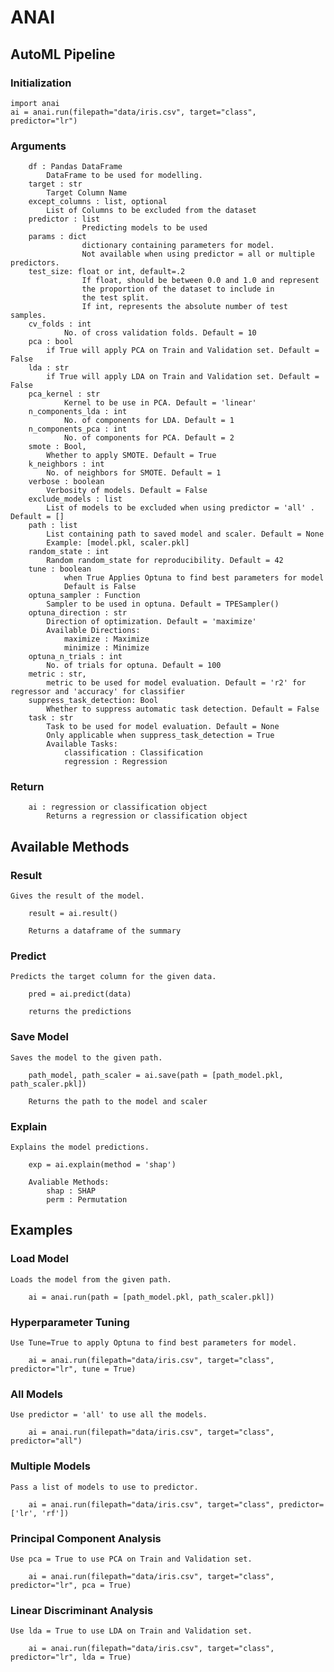 # ANAI

## AutoML Pipeline

### Initialization

    import anai
    ai = anai.run(filepath="data/iris.csv", target="class", predictor="lr")

### Arguments

        df : Pandas DataFrame
            DataFrame to be used for modelling.
        target : str
            Target Column Name 
        except_columns : list, optional
            List of Columns to be excluded from the dataset
        predictor : list
                    Predicting models to be used
        params : dict
                    dictionary containing parameters for model.
                    Not available when using predictor = all or multiple predictors.
        test_size: float or int, default=.2
                    If float, should be between 0.0 and 1.0 and represent
                    the proportion of the dataset to include in
                    the test split.
                    If int, represents the absolute number of test samples.
        cv_folds : int
                No. of cross validation folds. Default = 10
        pca : bool
            if True will apply PCA on Train and Validation set. Default = False
        lda : str
            if True will apply LDA on Train and Validation set. Default = False
        pca_kernel : str
                Kernel to be use in PCA. Default = 'linear'
        n_components_lda : int
                No. of components for LDA. Default = 1
        n_components_pca : int
                No. of components for PCA. Default = 2
        smote : Bool,
            Whether to apply SMOTE. Default = True
        k_neighbors : int
            No. of neighbors for SMOTE. Default = 1
        verbose : boolean
            Verbosity of models. Default = False
        exclude_models : list
            List of models to be excluded when using predictor = 'all' . Default = []
        path : list
            List containing path to saved model and scaler. Default = None
            Example: [model.pkl, scaler.pkl]
        random_state : int
            Random random_state for reproducibility. Default = 42
        tune : boolean
                when True Applies Optuna to find best parameters for model
                Default is False
        optuna_sampler : Function
            Sampler to be used in optuna. Default = TPESampler()
        optuna_direction : str
            Direction of optimization. Default = 'maximize'
            Available Directions:
                maximize : Maximize
                minimize : Minimize
        optuna_n_trials : int
            No. of trials for optuna. Default = 100
        metric : str,
            metric to be used for model evaluation. Default = 'r2' for regressor and 'accuracy' for classifier
        suppress_task_detection: Bool 
            Whether to suppress automatic task detection. Default = False
        task : str
            Task to be used for model evaluation. Default = None
            Only applicable when suppress_task_detection = True
            Available Tasks:
                classification : Classification
                regression : Regression

### Return

        ai : regression or classification object
            Returns a regression or classification object

## Available Methods

### Result

    Gives the result of the model.

        result = ai.result()

        Returns a dataframe of the summary

### Predict

    Predicts the target column for the given data.

        pred = ai.predict(data)

        returns the predictions

### Save Model

    Saves the model to the given path.

        path_model, path_scaler = ai.save(path = [path_model.pkl, path_scaler.pkl])

        Returns the path to the model and scaler

### Explain

    Explains the model predictions.

        exp = ai.explain(method = 'shap')

        Avaliable Methods:
            shap : SHAP
            perm : Permutation

## Examples

### Load Model

    Loads the model from the given path.
    
        ai = anai.run(path = [path_model.pkl, path_scaler.pkl])

### Hyperparameter Tuning

    Use Tune=True to apply Optuna to find best parameters for model.

        ai = anai.run(filepath="data/iris.csv", target="class", predictor="lr", tune = True)

### All Models

    Use predictor = 'all' to use all the models.

        ai = anai.run(filepath="data/iris.csv", target="class", predictor="all")

### Multiple Models

    Pass a list of models to use to predictor.

        ai = anai.run(filepath="data/iris.csv", target="class", predictor=['lr', 'rf'])

### Principal Component Analysis

    Use pca = True to use PCA on Train and Validation set.

        ai = anai.run(filepath="data/iris.csv", target="class", predictor="lr", pca = True)

### Linear Discriminant Analysis

    Use lda = True to use LDA on Train and Validation set.

        ai = anai.run(filepath="data/iris.csv", target="class", predictor="lr", lda = True)
